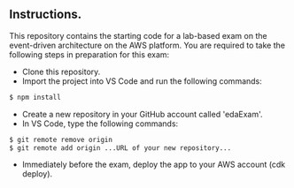 ## Instructions.

This repository contains the starting code for a lab-based exam on the event-driven architecture on the AWS platform. You are required to take the following steps in preparation for this exam:

+ Clone this repository.
+ Import the project into VS Code and run the following commands:
~~~bash
$ npm install
~~~
+ Create a new repository in your GitHub account called 'edaExam'.
+ In VS Code, type the following commands:
~~~bash
$ git remote remove origin
$ git remote add origin ...URL of your new repository...
~~~
+ Immediately before the exam, deploy the app to your AWS account (cdk deploy).

